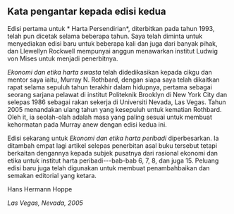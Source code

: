 ## Kata pengantar kepada edisi kedua

Edisi pertama untuk * Harta Persendirian*, diterbitkan pada tahun 1993, telah pun dicetak selama beberapa tahun. Saya telah diminta untuk menyediakan edisi baru untuk beberapa kali dan juga dari banyak pihak, dan Llewellyn Rockwell mempunyai anggun menawarkan institut Ludwig von Mises untuk menjadi penerbitnya.

*Ekonomi dan etika harta swasta* telah didedikasikan kepada cikgu dan mentor saya iaitu, Murray N. Rothbard, dengan siapa saya telah dikaitkan rapat selama sepuluh tahun terakhir dalam hidupnya, pertama sebagai seorang sarjana pelawat di institut Politeknik Brooklyn di New York City dan selepas 1986 sebagai rakan sekerja di Universiti Nevada, Las Vegas. Tahun 2005 menandakan ulang tahun yang kesepuluh untuk kematian Rothbard. Oleh it, ia seolah-olah adalah masa yang paling sesuai untuk membuat kehormatan pada Murray anew dengan edisi kedua ini.

Edisi sekarang untuk *Ekonomi dan etika harta peribadi* diperbesarkan. Ia ditambah empat lagi artikel selepas penerbitan asal buku tersebut tetapi berkaitan dengannya kepada subjek pusatnya dari rasional ekonomi dan etika untuk institut harta peribadi\---bab-bab 6, 7, 8, dan juga 15. Peluang edisi baru juga telah digunakan untuk membuat penambahbaikan dan semakan editorial yang ketara.

Hans Hermann Hoppe

*Las Vegas, Nevada, 2005*